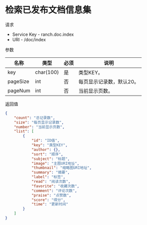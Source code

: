 # 检索已发布文档信息集

请求
- Service Key - ranch.doc.index
- URI - /doc/index

参数

|名称|类型|必须|说明|
|---|---|---|---|
|key|char(100)|是|类型KEY。|
|pageSize|int|否|每页显示记录数，默认20。|
|pageNum|int|否|当前显示页数。|

返回值
```json
{
    "count": "总记录数",
    "size": "每页显示记录数",
    "number": "当前显示页数",
    "list": [
        {
            "id": "ID值",
            "key": "类型KEY",
            "author": {},
            "sort": "顺序",
            "subject": "标题",
            "image": "主图URI地址",
            "thumbnail": "缩略图URI地址",
            "summary": "摘要",
            "label": "标签",
            "read": "阅读次数",
            "favorite": "收藏次数",
            "comment": "评论次数",
            "praise": "点赞数",
            "score": "得分",
            "time": "更新时间"
        }
    ]
}
```
